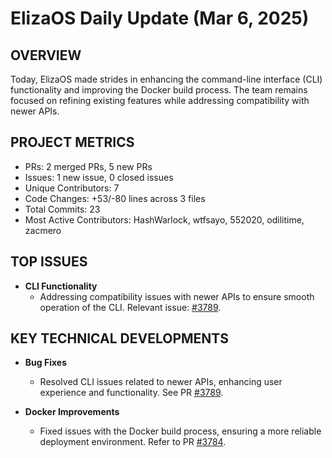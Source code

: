 # ElizaOS Daily Update (Mar 6, 2025)

## OVERVIEW 
Today, ElizaOS made strides in enhancing the command-line interface (CLI) functionality and improving the Docker build process. The team remains focused on refining existing features while addressing compatibility with newer APIs.

## PROJECT METRICS
- PRs: 2 merged PRs, 5 new PRs
- Issues: 1 new issue, 0 closed issues
- Unique Contributors: 7
- Code Changes: +53/-80 lines across 3 files
- Total Commits: 23
- Most Active Contributors: HashWarlock, wtfsayo, 552020, odilitime, zacmero

## TOP ISSUES
- **CLI Functionality**
  - Addressing compatibility issues with newer APIs to ensure smooth operation of the CLI. Relevant issue: [#3789](https://github.com/elizaos/eliza/issues/3789).

## KEY TECHNICAL DEVELOPMENTS
- **Bug Fixes**
  - Resolved CLI issues related to newer APIs, enhancing user experience and functionality. See PR [#3789](https://github.com/elizaos/eliza/pull/3789).
  
- **Docker Improvements**
  - Fixed issues with the Docker build process, ensuring a more reliable deployment environment. Refer to PR [#3784](https://github.com/elizaos/eliza/pull/3784).